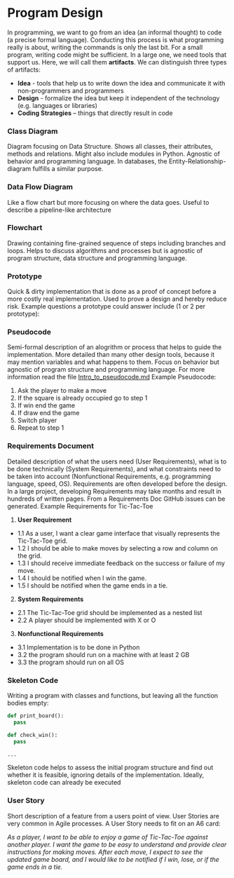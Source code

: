# Program Design
In programming, we want to go from an idea (an informal thought) to code (a precise formal language). Conducting this process is what programming really is about, writing the commands is only the last bit.
For a small program, writing code might be sufficient. In a large one, we need tools that support us. Here, we will call them __artifacts__.
We can distinguish three types of artifacts:
+ __Idea__ - tools that help us to write down the idea and communicate it with non-programmers and programmers
+ __Design__ - formalize the idea but keep it independent of the technology (e.g. languages or libraries)
+ __Coding Strategies__ – things that directly result in code


### Class Diagram

Diagram focusing on Data Structure. Shows all classes, their attributes, methods and relations. Might also include modules in Python. Agnostic of behavior and programming language. In databases, the Entity-Relationship-diagram fulfills a similar purpose.

### Data Flow Diagram

Like a flow chart but more focusing on where the data goes. Useful to describe a pipeline-like architecture


### Flowchart

Drawing containing fine-grained sequence of steps including branches and loops. Helps to discuss algorithms and processes but is agnostic of program structure, data structure and programming language.

### Prototype

Quick & dirty implementation that is done as a proof of concept before a more costly real implementation. Used to prove a design and hereby reduce risk.
Example questions a prototype could answer include (1 or 2 per prototype):

### Pseudocode

Semi-formal description of an alogrithm or process that helps to guide the implementation. More detailed than many other design tools, because it may mention variables and what happens to them. Focus on behavior but agnostic of program structure and programming language. For more information read the file [Intro_to_pseudocode.md](Intro_to_pseudocode.md)
Example Pseudocode:

1. Ask the player to make a move
2. If the square is already occupied go to step 1
3. If win end the game
4. If draw end the game
5. Switch player
6. Repeat to step 1

###  Requirements Document

Detailed description of what the users need (User Requirements), what is to be done technically (System Requirements), and what constraints need to be taken into account (Nonfunctional Requirements, e.g. programming language, speed, OS).
Requirements are often developed before the design. In a large project, developing Requirements may take months and result in hundreds of written pages. From a Requirements Doc GitHub issues can be generated.
Example Requirements for Tic-Tac-Toe
1. __User Requirement__
  + 1.1 As a user, I want a clear  game interface that visually represents the Tic-Tac-Toe grid.
  + 1.2 I should be able to make moves by selecting a row and column on the grid.
  + 1.3 I should receive immediate feedback on the success or failure of my move.
  + 1.4 I should be notified when I win the game.
  + 1.5 I should be notified when the game ends in a tie.
2. __System Requirements__
  + 2.1 The Tic-Tac-Toe grid should be implemented as a nested list
  + 2.2 A player  should be implemented with X or O

3. __Nonfunctional Requirements__
  + 3.1 Implementation is to be done in Python
  + 3.2 the program should run on a machine with at least 2 GB
  + 3.3 the program should run on all OS


### Skeleton Code

Writing a program with classes and functions, but leaving all the function bodies empty:

```python
def print_board():
  pass

def check_win():
  pass

...

```
Skeleton code helps to assess the initial program structure and find out whether it is feasible, ignoring details of the implementation. Ideally, skeleton code can already be executed

### User Story

Short description of a feature from a users point of view. User Stories are very common in Agile processes. A User Story needs to fit on an A6 card:

_As a player, I want to be able to enjoy a game of Tic-Tac-Toe against another player. I want the game to be easy to understand and provide clear instructions for making moves. After each move, I expect to see the updated game board, and I would like to be notified if I win, lose, or if the game ends in a tie._
